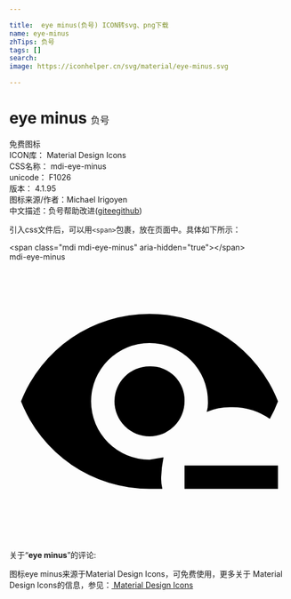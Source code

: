 ```yaml
---

title:  eye minus(负号) ICON转svg、png下载
name: eye-minus
zhTips: 负号
tags: []
search: 
image: https://iconhelper.cn/svg/material/eye-minus.svg

---
```


# eye minus  <small style="font-size: 60%;font-weight: 100">负号</small>


<div class="detail-page">
<p>
<span><span class="badge-success badge">免费图标</span> </span>
<br/>
<span>
ICON库：
<span class="badge-secondary badge">Material Design Icons</span> 
</span>
<br/>
<span>
CSS名称：
<span class="badge-secondary badge">mdi-eye-minus</span> 
</span>
<br/>
<span>
unicode：
<span class="badge-secondary badge">F1026</span> 
<copy-btn content='F1026' btn-title=""></copy-btn>
<copy-btn :content='String.fromCodePoint(parseInt("F1026", 16))' btn-title="复制U"></copy-btn>
</span>
<br/>
<span>
版本：
<span class="badge-secondary badge">4.1.95</span> 
</span>
<br/>
<span>图标来源/作者：<span class="badge-light badge">Michael Irigoyen</span></span> 
<br/>
<span class="zh-detail">中文描述：<span class="badge-primary badge">负号</span><span class="help-link"><span>帮助改进</span>(<a href="https://gitee.com/liuwave/icon-helper/edit/master/json/material/eye-minus.json" target="_blank" rel="noopener noreferrer">gitee</a><a href="https://github.com/liuwave/icon-helper/edit/master/json/material/eye-minus.json" target="_blank" rel="noopener noreferrer">github</a></span>)</span><br/>
</p>
</div>
<div class="alert alert-dark">
  <i class="mdi mdi-eye-minus mdi-48px"></i>
  <i class="mdi mdi-eye-minus mdi-36px"></i>
  <i class="mdi mdi-eye-minus mdi-24px"></i>
  <i class="mdi mdi-eye-minus mdi-18px"></i>
</div>
<div>
  <p>引入css文件后，可以用<code>&lt;span&gt;</code>包裹，放在页面中。具体如下所示：    
  </p>
  <div class="alert alert-primary" style="font-size: 14px">
    &lt;span class="mdi mdi-eye-minus" aria-hidden="true"&gt;&lt;/span&gt;
    <copy-btn content='<span class="mdi mdi-eye-minus" aria-hidden="true"></span>'></copy-btn>
  </div>
  <div class="alert alert-secondary">
    <i class="mdi mdi-eye-minus"
    style="font-size: 24px"
    aria-hidden="true"></i> mdi-eye-minus
    <copy-btn content="mdi-eye-minus" btn-title="复制图标名称"></copy-btn>
  </div>
</div>
<div id="svg" class="svg-wrap">
<svg xmlns="http://www.w3.org/2000/svg" viewBox="0 0 24 24"><path d="M12 4.5A11.8 11.8 0 0 0 1 12A11.8 11.8 0 0 0 12 19.5H13.1A3.8 3.8 0 0 1 13 18.5A9.9 9.9 0 0 1 13.2 16.8L12 17A5 5 0 1 1 17 12A2.8 2.8 0 0 1 16.9 12.9A5.2 5.2 0 0 1 19 12.5A5.6 5.6 0 0 1 22.3 13.5A10.1 10.1 0 0 0 23 12A11.8 11.8 0 0 0 12 4.5M12 9A3 3 0 1 0 15 12A2.9 2.9 0 0 0 12 9M15 17.5V19.5H23V17.5Z" /></svg>
</div>
<detail full-name='mdi-eye-minus'></detail>
<div class="icon-detail__container">
<p>关于“<b>eye minus</b>”的评论:</p>
</div>
<Vssue title="关于“eye minus”的评论" />    
<div><p>图标eye minus来源于Material Design Icons，可免费使用，更多关于 Material Design Icons的信息，参见：<a target="_blank" href="https://iconhelper.cn/material.html"> Material Design Icons</a>
</p></div>
